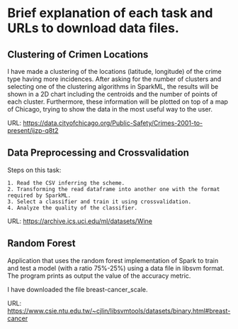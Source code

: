 # Brief explanation of each task and URLs to download data files.

## Clustering of Crimen Locations

I have made a clustering of the locations (latitude, longitude) of the crime type having more incidences. After asking for the number of clusters and selecting one of the clustering algorithms in SparkML, the results will be shown in a 2D chart including the centroids and the number of points of each cluster. Furthermore, these information will be plotted on top of a map of Chicago, trying to show the data in the most useful way to the user.

URL: https://data.cityofchicago.org/Public-Safety/Crimes-2001-to-present/ijzp-q8t2

## Data Preprocessing and Crossvalidation

Steps on this task:

    1. Read the CSV inferring the scheme.
    2. Transforming the read dataframe into another one with the format required by SparkML.
    3. Select a classifier and train it using crossvalidation.
    4. Analyze the quality of the classifier.

URL: https://archive.ics.uci.edu/ml/datasets/Wine

## Random Forest

Application that uses the random forest implementation of Spark to train and test a model (with a ratio 75%-25%) using a data file in libsvm format. The program prints as output the value of the accuracy metric.

I have downloaded the file breast-cancer_scale.

URL: https://www.csie.ntu.edu.tw/~cjlin/libsvmtools/datasets/binary.html#breast-cancer

